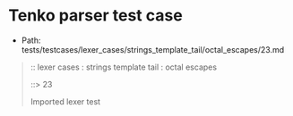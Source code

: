 # Tenko parser test case

- Path: tests/testcases/lexer_cases/strings_template_tail/octal_escapes/23.md

> :: lexer cases : strings template tail : octal escapes
>
> ::> 23
>
> Imported lexer test
>
> <template tail> octal escape unclosed string

## FAIL

## Input

`````js
`${"-->"}\7
`````

## Output

_Note: the whole output block is auto-generated. Manual changes will be overwritten!_

Below follow outputs in four parsing modes: sloppy mode, strict mode script goal, module goal, web compat mode (always sloppy).

Note that the output parts are auto-generated by the test runner to reflect actual result.

### Sloppy mode

Parsed with script goal and as if the code did not start with strict mode header.

`````
throws: Lexer error!
    Unclosed template literal

`${"-->"}\7
        ^^^------- error
`````

### Strict mode

Parsed with script goal but as if it was starting with `"use strict"` at the top.

_Output same as sloppy mode._

### Module goal

Parsed with the module goal.

_Output same as sloppy mode._

### Web compat mode

Parsed in sloppy script mode but with the web compat flag enabled.

_Output same as sloppy mode._
